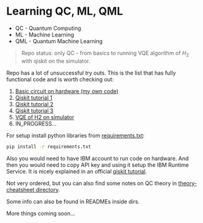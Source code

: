 # Learning QC, ML, QML

- QC - Quantum Computing
- ML - Machine Learning
- QML - Quantum Machine Learning

> Repo status: only QC - from basics to running VQE algorithm of $H_2$ with qiskit on the simulator.

Repo has a lot of unsuccessful try outs. This is the list that has fully functional code and is worth checking out:

1. [Basic circuit on hardware (my own code)](GENERAL/qiskit-tryouts/RUNNING_BASIC_CIRCUIT.ipynb)
2. [Qiskit tutorial 1](GENERAL/qiskit-tutorial/3-hello-tuto.ipynb)
3. [Qiskit tutorial 2](GENERAL/qiskit-tutorial/4-primitives.ipynb)
4. [Qiskit tutorial 3](GENERAL/qiskit-tutorial/5-dynamic-circuits.ipynb)
5. [VQE of H2 on simulator](VQE/7-qiskit-nature-example.ipynb)
6. IN_PROGRESS...

For setup install python libraries from [requirements.txt](requirements.txt):

```bash
pip install -r requirements.txt
```

Also you would need to have IBM account to run code on hardware. And then you would need to copy API key and using it setup the IBM Runtime Service. It is nicely explained in an official [qiskit tutorial](https://youtu.be/dZWz4Gs_BuI?si=1u-2p2-1tn3aW43S).

Not very ordered, but you can also find some notes on QC theory in [theory-cheatsheet directory](GENERAL/theory-cheatsheet/).

Some info can also be found in READMEs inside dirs.

More things coming soon...
